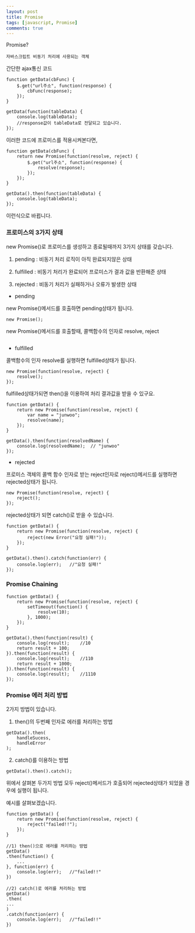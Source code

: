 ```yaml
---
layout: post
title: Promise
tags: [javascript, Promise]
comments: true
---
```


Promise?

```
자바스크립트 비동기 처리에 사용되는 객체
```

간단한 ajax통신 코드

```
function getData(cbFunc) {
    $.get("url주소", function(response) {
        cbFunc(response);
    });
}

getData(function(tableData) {
    console.log(tableData);
    //response값이 tableData로 전달되고 있습니다.
});
```

이러한 코드에 프로미스를 적용시켜본다면,

```
function getData(cbFunc) {
    return new Promise(function(resolve, reject) {
        $.get("url주소", function(response) {
            resolve(response);
        });
    });
}

getData().then(function(tableData) {
    console.log(tableData);
});
```

이런식으로 바뀝니다.



<h3>프로미스의 3가지 상태</h3>

new Promise()로 프로미스를 생성하고 종료될때까지 3가지 상태를 갖습니다.

1) pending : 비동기 처리 로직이 아직 완료되지않은 상태

2) fulfilled : 비동기 처리가 완료되어 프로미스가 결과 값을 반환해준 상태

3) rejected : 비동기 처리가 실패하거나 오류가 발생한 상태 



- pending

new Promise()메서드를 호출하면 pending상태가 됩니다.

```
new Promise();
```

new Promise()메서드를 호출할때, 콜백함수의 인자로 resolve, reject

```

```

- fulfilled

콜백함수의 인자 resolve를 실행하면 fulfilled상태가 됩니다.

```
new Promise(function(resolve, reject) {
    resolve();
});
```

fulfilled상태가되면 then()을 이용하여 처리 결과값을 받을 수 있구요.

```
function getData() {
    return new Promise(function(resolve, reject) {
        var name = "junwoo";
        resolve(name);
    });
}

getData().then(function(resolvedName) {
    console.log(resolvedName);	// "junwoo"
});
```

- rejected

프로미스 객체의 콜백 함수 인자로 받는 reject인자로 reject()메서드를 실행하면 rejected상태가 됩니다.

```
new Promise(function(resolve, reject) {
    reject();
});
```

rejected상태가 되면 catch()로 받을 수 있습니다.

```
function getData() {
    return new Promise(function(resolve, reject) {
        reject(new Error("요청 실패!"));
    });
}

getData().then().catch(function(err) {
    console.log(err);	//"요청 실패!"
});
```



<h3>
    Promise Chaining
</h3>

```
function getData() {
    return new Promise(function(resolve, reject) {
        setTimeout(function() {
            resolve(10);
        }, 1000);
    });
}

getData().then(function(result) {
    console.log(result);	//10
    return result + 100;
}).then(function(result) {
    console.log(result);	//110
    return result + 1000;
}).then(function(result) {
    console.log(result);	//1110
});
```



<h3>
    Promise 에러 처리 방법
</h3>

2가지 방법이 있습니다.

1) then()의 두번째 인자로 에러를 처리하는 방법

```
getData().then(
	handleSucess,
	handleError
);
```

2) catch()를 이용하는 방법

```
getData().then().catch();
```



위에서 살펴본 두가지 방법 모두 reject()메서드가 호출되어 rejected상태가 되었을 경우에 실행이 됩니다.

예시를 살펴보겠습니다.

```
function getData() {
    return new Promise(function(resolve, reject) {
        reject("failed!!");
    });
}

//1) then()으로 에러를 처리하는 방법
getData()
.then(function() {
    ...
}, function(err) {
    console.log(err);	//"failed!!"
})

//2) catch()로 에러를 처리하는 방법
getData()
.then(
...
)
.catch(function(err) {
    console.log(err);	//"failed!!"
})
```
